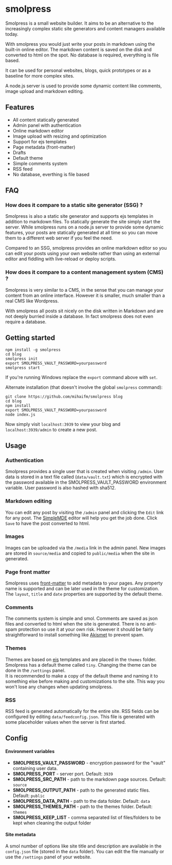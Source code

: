 # smolpress

Smolpress is a small website builder. It aims to be an alternative to the increasingly complex static site generators and content managers available today.

With smolpress you would just write your posts in markdown using the built-in online editor. The markdown content is saved on the disk and converted to html on the spot.
No database is required, everything is file based.    

It can be used for personal websites, blogs, quick prototypes or as a baseline for more complex sites.

A node.js server is used to provide some dynamic content like comments, image upload and markdown editing.

## Features

* All content statically generated
* Admin panel with authentication
* Online markdown editor
* Image upload with resizing and optimization
* Support for ejs templates
* Page metadata (front-matter)
* Drafts
* Default theme
* Simple comments system
* RSS feed
* No database, everthing is file based

## FAQ

### How does it compare to a static site generator (SSG) ?

Smolpress is also a static site generator and supports ejs templates in addition to markdown files. To statically generate the site simply start the server.
While smolpress runs on a node.js server to provide some dynamic features, your posts are statically generated at all time so you can move them to a different web server if you feel the need.

Compared to an SSG, smolpress provides an online markdown editor so you can edit your posts using your own website rather than using an external editor and fiddling with live-reload or deploy scripts.

### How does it compare to a content management system (CMS) ?

Smolpress is very similar to a CMS, in the sense that you can manage your content from an online interface. However it is smaller, much smaller than a real CMS like Wordpress.

With smolpress all posts sit nicely on the disk written in Markdown and are not deeply burried inside a database. In fact smolpress does not even require a database.

## Getting started

    npm install -g smolpress
    cd blog
    smolpress init
    export SMOLPRESS_VAULT_PASSWORD=yourpassword
    smolpress start

If you're running Windows replace the `export` command above with `set`.

Alternate installation (that doesn't involve the global `smolpress` command):

    git clone https://github.com/mihaifm/smolpress blog
    cd blog
    npm install
    export SMOLPRESS_VAULT_PASSWORD=yourpassword
    node index.js

Now simply visit `localhost:3939` to view your blog and `localhost:3939/admin` to create a new post.

## Usage

###  Authentication

Smolpress provides a single user that is created when visiting `/admin`. User data is stored in a text file called (`data/vault.txt`) which is encrypted with the password available in the 
SMOLPRESS_VAULT_PASSWORD environment variable. User password is also hashed with sha512.

### Markdown editing

You can edit any post by visiting the `/admin` panel and clicking the `Edit` link for any post. The [SimpleMDE](https://simplemde.com/) editor will help you get the job done. Click `Save` to have the post converted to html.

### Images

Images can be uploaded via the `/media` link in the admin panel. New images are stored in `source/media` and copied to `public/media` when the site in generated.

### Page front matter

Smolpress uses [front-matter](https://jekyllrb.com/docs/front-matter/) to add metadata to your pages. Any property name is supported and can be later used in the theme for customization.
The `layout`, `title` and `date` properties are supported by the default theme.

### Comments

The comments system is simple and smol. Comments are saved as json files and converted to html when the site is generated. 
There is no anti-spam protection so use it at your own risk. However it should be fairly straightforward to install something like [Akismet](https://www.npmjs.com/package/akismet-api) to prevent spam.

### Themes

Themes are based on [ejs](https://ejs.co/) templates and are placed in the `themes` folder. Smolpress has a default theme called `tiny`. Changing the theme can be done in the `/settings`
panel.     
It is recommended to make a copy of the default theme and naming it to something else before making and customizations to the site. This way you won't lose any changes when updating smolpress.

### RSS

RSS feed is generated automatically for the entire site. RSS fields can be configured by editing `data/feedconfig.json`. This file is generated with some placeholder values when the server is first started.

## Config

#### Environment variables

* __SMOLPRESS_VAULT_PASSWORD__ -  encryption password for the "vault" containing user data.
* __SMOLPRESS_PORT__ - server port. Default: `3939`
* __SMOLPRESS_SRC_PATH__ - path to the markdown page sources. Default: `source`
* __SMOLPRESS_OUTPUT_PATH__ - path to the generated static files. Default: `public`
* __SMOLPRESS_DATA_PATH__ - path to the data folder. Default: `data`
* __SMOLPRESS_THEMES_PATH__ - path to the themes folder. Default: `themes`
* __SMOLPRESS_KEEP_LIST__ - comma separated list of files/folders to be kept when cleaning the output folder

#### Site metadata

A smol number of options like site title and description are available in the `config.json` file (stored in the `data` folder). 
You can edit the file manually or use the `/settings` panel of your website.
